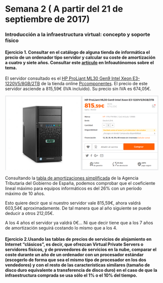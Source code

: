 # Semana 2 ( A partir del 21 de septiembre de 2017)

### Introducción a la infraestructura virtual: concepto y soporte físico

#### Ejercicio 1. Consultar en el catálogo de alguna tienda de informática el precio de un ordenador tipo servidor y calcular su coste de amortización a cuatro y siete años. Consultar este [artículo](http://infoautonomos.eleconomista.es/consultas-a-la-comunidad/988/) en Infoautónomos sobre el tema. 

El servidor consultado es el [HP ProLiant ML30 Gen9 Intel Xeon E3-1220V5/8GB/2TB](https://www.pccomponentes.com/hp-proliant-ml30-gen9-intel-xeon-e3-1220v5-8gb-2tb) de la tienda online [Pccomponentes](https://www.pccomponentes.com/). El precio de este servidor asciende a 815,59€ (IVA incluido). Su precio sin IVA es 674,05€.

![HP ProLiant ML30 Gen9 Intel Xeon E3-1220V5/8GB/2TB](imgs/ej1A.png)

Consultando la [tabla de amortizaciones simplificada](http://www.agenciatributaria.es/AEAT.internet/Inicio/Ayuda/Manuales__Folletos_y_Videos/Manuales_practicos/_Ayuda_Folleto_Actividades_economicas/3__Impuesto_sobre_la_Renta_de_las_Personas_Fisicas/3_5_Estimacion_directa_simplificada/3_5_4__Tabla_de_amortizacion_simplificada/3_5_4__Tabla_de_amortizacion_simplificada.html) de la Agencia Tributaria del Gobierno de España, podemos comprobar que el coeficiente lineal máximo para equipos informáticos es del 26% con un período máximo de 10 años.

Esto quiere decir que si nuestro servidor vale 815,59€, ahora valdrá 603,54€ aproximadamente. De tal manera que al año siguiente se puede deducir a otros 212,05€. 

A los 4 años el servidor ya valdrá 0€... Ni que decir tiene que a los 7 años de amortización seguirá costando lo mismo que a los 4.

#### Ejercicio 2.Usando las tablas de precios de servicios de alojamiento en Internet “clásicos”, es decir, que ofrezcan Virtual Private Servers o servidores físicos, y de proveedores de servicios en la nube, comparar el coste durante un año de un ordenador con un procesador estándar (escogerlo de forma que sea el mismo tipo de procesador en los dos vendedores) y con el resto de las características similares (tamaño de disco duro equivalente a transferencia de disco duro) en el caso de que la infraestructura comprada se usa sólo el 1% o el 10% del tiempo.

